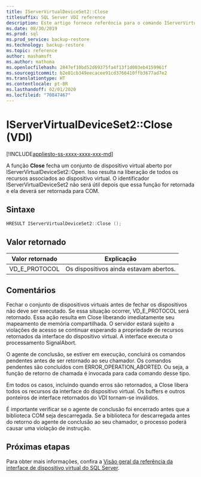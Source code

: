 ```yaml
---
title: IServerVirtualDeviceSet2::Close
titlesuffix: SQL Server VDI reference
description: Este artigo fornece referência para o comando IServerVirtualDeviceSet2::Close.
ms.date: 08/30/2019
ms.prod: sql
ms.prod_service: backup-restore
ms.technology: backup-restore
ms.topic: reference
author: mashamsft
ms.author: mathoma
ms.openlocfilehash: 2847ef10bd52d69375fa4f13f1d003eb4159961f
ms.sourcegitcommit: b2e81cb349eecacee91cd3766410ffb3677ad7e2
ms.translationtype: HT
ms.contentlocale: pt-BR
ms.lasthandoff: 02/01/2020
ms.locfileid: "70847467"
---
```

# <a name="iservervirtualdeviceset2close-vdi"></a>IServerVirtualDeviceSet2::Close (VDI)

[!INCLUDE[appliesto-ss-xxxx-xxxx-xxx-md](../../../includes/appliesto-ss-xxxx-xxxx-xxx-md.md)]

A função **Close** fecha um conjunto de dispositivo virtual aberto por IServerVirtualDeviceSet2::Open. Isso resulta na liberação de todos os recursos associados ao dispositivo virtual. O identificador IServerVirtualDeviceSet2 não será útil depois que essa função for retornada e ela deverá ser retornada para COM.

## <a name="syntax"></a>Sintaxe

```c
HRESULT IServerVirtualDeviceSet2::Close ();
```

## <a name="return-value"></a>Valor retornado

|Valor retornado | Explicação |
|---|---|
| VD_E_PROTOCOL | Os dispositivos ainda estavam abertos. |

## <a name="remarks"></a>Comentários

Fechar o conjunto de dispositivos virtuais antes de fechar os dispositivos não deve ser executado. Se essa situação ocorrer, VD_E_PROTOCOL será retornado. Essa ação resulta em Close liberando imediatamente seu mapeamento de memória compartilhada. O servidor estará sujeito a violações de acesso se continuar esperando a propriedade de recursos retornados da interface do dispositivo virtual. A interface executa o processamento SignalAbort.

O agente de conclusão, se estiver em execução, concluirá os comandos pendentes antes de ser retornado ao seu chamador. Os comandos pendentes são concluídos com ERROR_OPERATION_ABORTED. Ou seja, a função de retorno de chamada é invocada para cada comando desse tipo.

Em todos os casos, incluindo quando erros são retornados, a Close libera todos os recursos da interface do dispositivo virtual. Os buffers e outros ponteiros de interface retornados do VDI tornam-se inválidos.

É importante verificar se o agente de conclusão foi encerrado antes que a biblioteca COM seja descarregada. Se a biblioteca for descarregada antes do retorno do agente de conclusão ao seu chamador, o processo poderá causar uma violação de instrução.

## <a name="next-steps"></a>Próximas etapas

Para obter mais informações, confira a [Visão geral da referência da interface de dispositivo virtual do SQL Server](reference-virtual-device-interface.md).